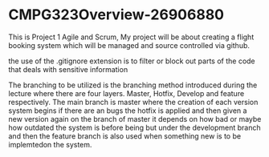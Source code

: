 # CMPG323Overview-26906880

This is Project 1 Agile and Scrum, My project will be about creating a flight booking system which will be managed and source controlled via github.

the use of the .gitignore extension is to filter or block out parts of the code that deals with sensitive information

The branching to be utilized is the branching method introduced during the lecture where there are four layers. Master, Hotfix, Develop and feature respectively. The main branch is master where the creation of each version system begins if there are an bugs the hotfix is applied and then given a new version again on the branch of master it depends on how bad or maybe how outdated the system is before being but under the development branch and then the feature branch is also used when something new is to be implemtedon the system.
